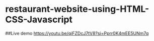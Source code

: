 # restaurant-website-using-HTML-CSS-Javascript


##Live demo
https://youtu.be/qiFZDcJ7tV8?si=Pprr0K4mEE5UNm7q

